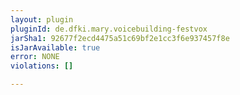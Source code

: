 ```yaml
---
layout: plugin
pluginId: de.dfki.mary.voicebuilding-festvox
jarSha1: 92677f2ecd4475a51c69bf2e1cc3f6e937457f8e
isJarAvailable: true
error: NONE
violations: []

---
```

